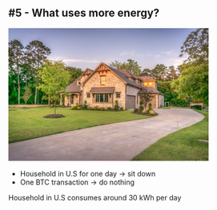 ## #5 - What uses more energy?

![](./resources/img/house.jpeg)

- Household in U.S for one day -> sit down
- One BTC transaction -> do nothing

Household in U.S consumes around 30 kWh per day  <!-- .element: class="fragment" style="color:green" -->